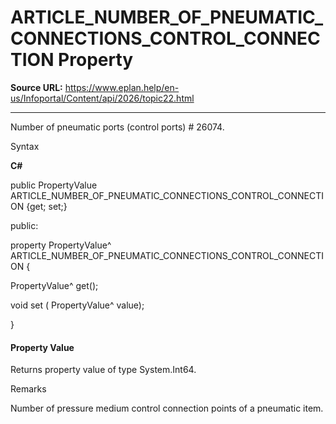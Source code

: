 # ARTICLE_NUMBER_OF_PNEUMATIC_CONNECTIONS_CONTROL_CONNECTION Property

**Source URL:** https://www.eplan.help/en-us/Infoportal/Content/api/2026/topic22.html

---

Number of pneumatic ports (control ports) # 26074.

Syntax

**C#**



public PropertyValue ARTICLE_NUMBER_OF_PNEUMATIC_CONNECTIONS_CONTROL_CONNECTION {get; set;}

public:

property PropertyValue^ ARTICLE_NUMBER_OF_PNEUMATIC_CONNECTIONS_CONTROL_CONNECTION {

   PropertyValue^ get();

   void set (    PropertyValue^ value);

}


#### Property Value

Returns property value of type System.Int64.

Remarks

Number of pressure medium control connection points of a pneumatic item.
